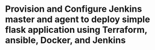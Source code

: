 # Provision and Configure Jenkins master and agent to deploy simple flask application using Terraform, ansible, Docker, and Jenkins

